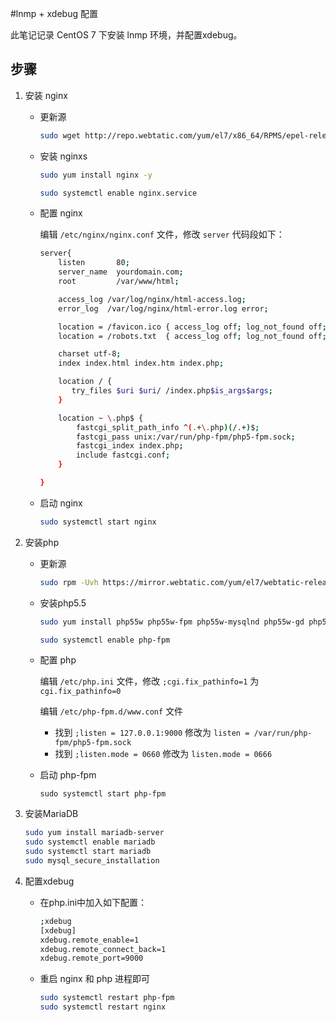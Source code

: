 
#lnmp + xdebug 配置


此笔记记录 CentOS 7 下安装 lnmp 环境，并配置xdebug。

## 步骤

1. 安装 nginx
	- 更新源
    	```bash
    	sudo wget http://repo.webtatic.com/yum/el7/x86_64/RPMS/epel-release-7-5.noarch.rpm && rpm -ivh epel-release-7-5.noarch.rpm
    	```

	- 安装 nginxs
    	```bash
    	sudo yum install nginx -y
    
    	sudo systemctl enable nginx.service
    	```

	- 配置 nginx

		编辑 `/etc/nginx/nginx.conf` 文件，修改 `server` 代码段如下：
		```bash
		server{
			listen       80;
			server_name  yourdomain.com;
			root         /var/www/html;

			access_log /var/log/nginx/html-access.log;
			error_log  /var/log/nginx/html-error.log error;

			location = /favicon.ico { access_log off; log_not_found off; }
			location = /robots.txt  { access_log off; log_not_found off; }

			charset utf-8;
		    index index.html index.htm index.php;

			location / {
		       try_files $uri $uri/ /index.php$is_args$args;
		    }

			location ~ \.php$ {
				fastcgi_split_path_info ^(.+\.php)(/.+)$;
				fastcgi_pass unix:/var/run/php-fpm/php5-fpm.sock;
				fastcgi_index index.php;
				include fastcgi.conf;
			}

		} 
		```
	- 启动 nginx
		
		```bash
		sudo systemctl start nginx	
		```
  
2. 安装php
	- 更新源
        ```bash
        sudo rpm -Uvh https://mirror.webtatic.com/yum/el7/webtatic-release.rpm
        ```
    
	- 安装php5.5
    	```bash
    	sudo yum install php55w php55w-fpm php55w-mysqlnd php55w-gd php55w-eaccelerator php55w-pdo php55w-mbstring php55w-mhash php55w-cli php55w-mcrypt php55w-imap php55w-ldap php55w-odbc php55w-pear php55w-xml php55w-xmlrpc php55w-snmp php55w-pear php55w-common php55w-devel php55w-pecl-xdebug curl openssl openssl-devel -y
    
    	sudo systemctl enable php-fpm
    	```

	- 配置 php
	
		编辑 `/etc/php.ini` 文件，修改 `;cgi.fix_pathinfo=1` 为 `cgi.fix_pathinfo=0`
		
		编辑 `/etc/php-fpm.d/www.conf` 文件
		- 找到 `;listen = 127.0.0.1:9000` 修改为 `listen = /var/run/php-fpm/php5-fpm.sock`
		- 找到 `;listen.mode = 0660` 修改为 `listen.mode = 0666`

	- 启动 php-fpm 
        ```bsah
        sudo systemctl start php-fpm
        ```

			
3. 安装MariaDB

	```bash
	sudo yum install mariadb-server
	sudo systemctl enable mariadb
	sudo systemctl start mariadb
	sudo mysql_secure_installation
	```


4. 配置xdebug
	
	- 在php.ini中加入如下配置：
    	```bash
    	;xdebug
    	[xdebug]
    	xdebug.remote_enable=1
    	xdebug.remote_connect_back=1
    	xdebug.remote_port=9000
    	```
	
	- 重启 nginx 和 php 进程即可
    	```bash
    	sudo systemctl restart php-fpm
    	sudo systemctl restart nginx
    	```
